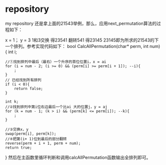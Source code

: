 # repository
my repository
还是拿上面的21543举例，那么，应用next_permutation算法的过程如下：

x = 1；
y = 3
1和3交换
得23541
翻转541
得23145
23145即为所求的21543的下一个排列。参考实现代码如下：
bool CalcAllPermutation(char* perm, int num){
    int i;

    //①找到排列中最后（最右）一个升序的首位位置i，x = ai
    for (i = num - 2; (i >= 0) && (perm[i] >= perm[i + 1]); --i){
        ;
    }
    // 已经找到所有排列
    if (i < 0){
        return false;
    }

    int k;
    //②找到排列中第i位右边最后一个比ai 大的位置j，y = aj
    for (k = num - 1; (k > i) && (perm[k] <= perm[i]); --k){
        ;
    }

    //③交换x，y
    swap(perm[i], perm[k]);
    //④把第(i+ 1)位到最后的部分翻转
    reverse(perm + i + 1, perm + num);
    return true;
}
然后在主函数里循环判断和调用calcAllPermutation函数输出全排列即可。
